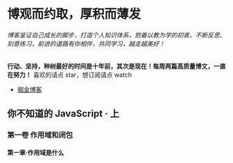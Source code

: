 # 博观而约取，厚积而薄发
###### 博客鉴证自己成长的脚步，打造个人知识体系，抱着以教为学的初衷，不断反思、刻意练习，前进的道路有你相伴，共同学习，越走越美好！
**行动、坚持，种树最好的时间是十年前，其次是现在！每周两篇高质量博文，一直在努力！**
喜欢的请点 star，想订阅请点 watch 

- [掘金博客](https://juejin.im/user/5b1f52f6e51d4506a4104a56/posts)

## 你不知道的 JavaScript · 上 
### 第一卷 作用域和闭包
#### 第一章·作用域是什么






